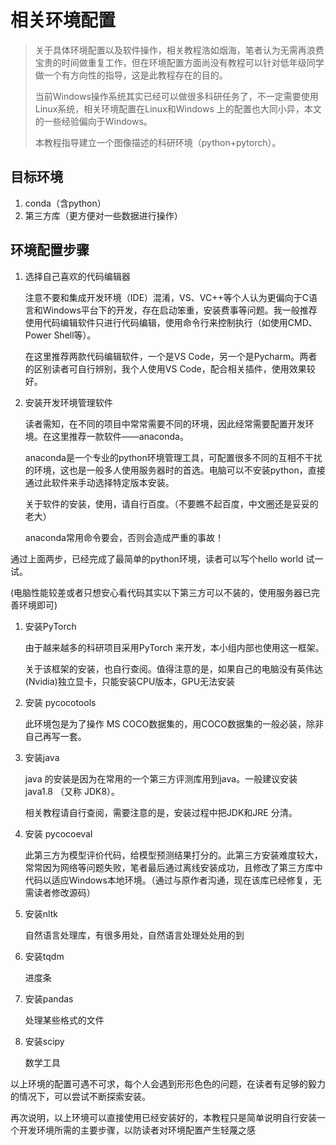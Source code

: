 # 相关环境配置

> 关于具体环境配置以及软件操作，相关教程浩如烟海，笔者认为无需再浪费宝贵的时间做重复工作，但在环境配置方面尚没有教程可以针对低年级同学做一个有方向性的指导，这是此教程存在的目的。
>
> 当前Windows操作系统其实已经可以做很多科研任务了，不一定需要使用Linux系统，相关环境配置在Linux和Windows 上的配置也大同小异，本文的一些经验偏向于Windows。
>
> 本教程指导建立一个图像描述的科研环境（python+pytorch）。

## 目标环境

1. conda（含python）
2. 第三方库（更方便对一些数据进行操作）

## 环境配置步骤

1. 选择自己喜欢的代码编辑器

   注意不要和集成开发环境（IDE）混淆，VS、VC++等个人认为更偏向于C语言和Windows平台下的开发，存在启动笨重，安装费事等问题。我一般推荐使用代码编辑软件只进行代码编辑，使用命令行来控制执行（如使用CMD、Power Shell等）。

   在这里推荐两款代码编辑软件，一个是VS Code，另一个是Pycharm。两者的区别读者可自行辨别，我个人使用VS Code，配合相关插件，使用效果较好。

2. 安装开发环境管理软件

   读者需知，在不同的项目中常常需要不同的环境，因此经常需要配置开发环境。在这里推荐一款软件——anaconda。

   anaconda是一个专业的python环境管理工具，可配置很多不同的互相不干扰的环境，这也是一般多人使用服务器时的首选。电脑可以不安装python，直接通过此软件来手动选择特定版本安装。

   关于软件的安装，使用，请自行百度。（不要瞧不起百度，中文圈还是妥妥的老大）

   anaconda常用命令要会，否则会造成严重的事故！

通过上面两步，已经完成了最简单的python环境，读者可以写个hello world 试一试。

\(电脑性能较差或者只想安心看代码其实以下第三方可以不装的，使用服务器已完善环境即可\)

1. 安装PyTorch

   由于越来越多的科研项目采用PyTorch 来开发，本小组内部也使用这一框架。

   关于该框架的安装，也自行查阅。值得注意的是，如果自己的电脑没有英伟达\(Nvidia\)独立显卡，只能安装CPU版本，GPU无法安装

2. 安装 pycocotools

   此环境包是为了操作 MS COCO数据集的，用COCO数据集的一般必装，除非自己再写一套。

3. 安装java

   java 的安装是因为在常用的一个第三方评测库用到java。一般建议安装 java1.8 （又称 JDK8）。

   相关教程请自行查阅，需要注意的是，安装过程中把JDK和JRE 分清。

4. 安装 pycocoeval

   此第三方为模型评价代码，给模型预测结果打分的。此第三方安装难度较大，常常因为网络等问题失败，笔者最后通过离线安装成功，且修改了第三方库中代码以适应Windows本地环境。（通过与原作者沟通，现在该库已经修复，无需读者修改源码）

5. 安装nltk

   自然语言处理库，有很多用处，自然语言处理处处用的到

6. 安装tqdm

   进度条

7. 安装pandas

   处理某些格式的文件

8. 安装scipy

   数学工具

以上环境的配置可遇不可求，每个人会遇到形形色色的问题，在读者有足够的毅力的情况下，可以尝试不断探索安装。

再次说明，以上环境可以直接使用已经安装好的，本教程只是简单说明自行安装一个开发环境所需的主要步骤，以防读者对环境配置产生轻蔑之感

